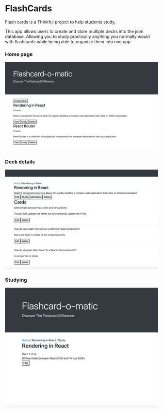 # FlashCards

Flash cards is a Thinkful project to help students study,

This app allows users to create and store multiple decks into the json database. Allowing you to study practically
anything you normally would with flashcards while being able to organize them into one app

### Home page

![](Images/Home.png)

### Deck details

![](Images/Decks.png)

### Studying

![](Images/Study.png)


